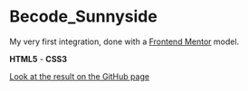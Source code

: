 # Becode_Sunnyside

My very first integration, done with a [Frontend Mentor](https://www.frontendmentor.io/?ref=challenge) model.

**HTML5** - **CSS3**

[Look at the result on the GitHub page](https://victort-github.github.io/Becode_Sunnyside/)
